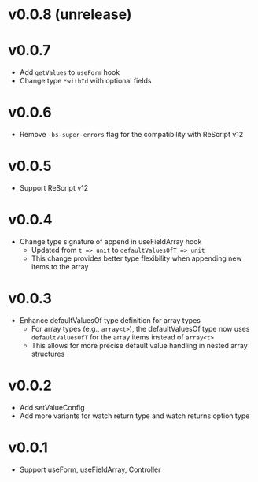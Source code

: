 # v0.0.8 (unrelease)

# v0.0.7

- Add `getValues` to `useForm` hook
- Change type `*withId` with optional fields

# v0.0.6

- Remove `-bs-super-errors` flag for the compatibility with ReScript v12

# v0.0.5

- Support ReScript v12

# v0.0.4

- Change type signature of append in useFieldArray hook
  - Updated from `t => unit` to `defaultValuesOfT => unit`
  - This change provides better type flexibility when appending new items to the array

# v0.0.3

- Enhance defaultValuesOf type definition for array types
  - For array types (e.g., `array<t>`), the defaultValuesOf type now uses 
    `defaultValuesOfT` for the array items instead of `array<t>`
  - This allows for more precise default value handling in nested array structures

# v0.0.2

- Add setValueConfig
- Add more variants for watch return type and watch returns option type

# v0.0.1

- Support useForm, useFieldArray, Controller
